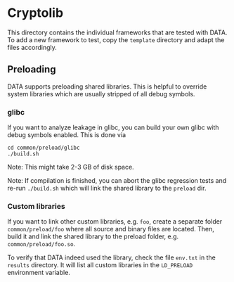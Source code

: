 # Cryptolib

This directory contains the individual frameworks that are tested with DATA.
To add a new framework to test, copy the `template` directory and adapt
the files accordingly.

## Preloading

DATA supports preloading shared libraries. This is helpful to override
system libraries which are usually stripped of all debug symbols.

### glibc
If you want to analyze leakage in glibc, you can build your own glibc with
debug symbols enabled. This is done via

```
cd common/preload/glibc
./build.sh
```

Note: This might take 2-3 GB of disk space. 

Note: If compilation is finished, you can abort the glibc regression tests and
re-run `./build.sh` which will link the shared library to the `preload` dir.

### Custom libraries

If you want to link other custom libraries, e.g. `foo`, create a separate folder
`common/preload/foo` where all source and binary files are located.
Then, build it and link the shared library to the preload folder, 
e.g. `common/preload/foo.so`.

To verify that DATA indeed used the library, check the file `env.txt` in 
the `results` directory. It will list all custom libraries in the
`LD_PRELOAD` environment variable.
